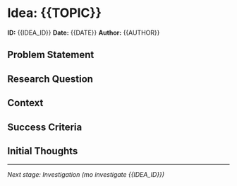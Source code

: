 # Idea: {{TOPIC}}

**ID:** {{IDEA_ID}}
**Date:** {{DATE}}
**Author:** {{AUTHOR}}

## Problem Statement

<!-- What problem are we trying to solve? -->

## Research Question

<!-- What specific question needs investigation? -->

## Context

<!-- Why is this important now? What's the background? -->

## Success Criteria

<!-- How will we know if this idea is worth pursuing? -->

## Initial Thoughts

<!-- Your initial thoughts, concerns, ideas -->

---

*Next stage: Investigation (mo investigate {{IDEA_ID}})*
